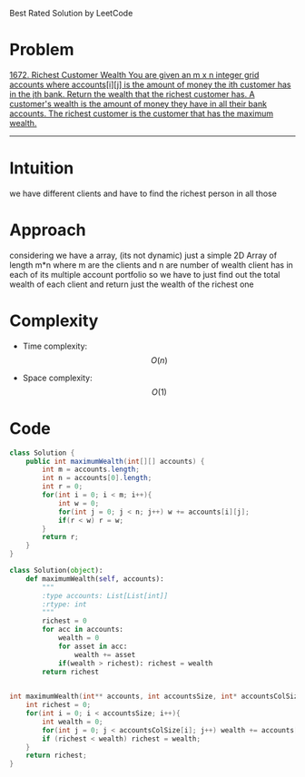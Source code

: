 Best Rated Solution by LeetCode


# Problem
<!-- Problem statement with number here -->
[
    1672. Richest Customer Wealth
You are given an m x n integer grid accounts where accounts[i][j] is the amount of money the i​​​​​​​​​​​th​​​​ customer has in the j​​​​​​​​​​​th​​​​ bank. Return the wealth that the richest customer has.
A customer's wealth is the amount of money they have in all their bank accounts. The richest customer is the customer that has the maximum wealth.
](
https://leetcode.com/problems/richest-customer-wealth/)
<!-- Link:  -->

---

# Intuition
<!-- Describe your first thoughts on how to solve this problem. -->
we have different clients and have to find the richest person in all those

# Approach
<!-- Describe your approach to solving the problem. -->
considering we have a array, 
(its not dynamic) just a simple 2D Array of length m*n 
where m are the clients
and n are number of wealth client has in each of its multiple account portfolio
so we have to just find out the total wealth of each client and return just the wealth of the richest one

# Complexity
- Time complexity: $$O(n)$$
<!-- Add your time complexity here, e.g. $$O(n)$$ -->
- Space complexity: $$O(1)$$
<!-- Add your space complexity here, e.g. $$O(n)$$ -->

# Code
```java []
class Solution {
    public int maximumWealth(int[][] accounts) {
        int m = accounts.length;
        int n = accounts[0].length;
        int r = 0;
        for(int i = 0; i < m; i++){
            int w = 0;
            for(int j = 0; j < n; j++) w += accounts[i][j];
            if(r < w) r = w;
        }
        return r;
    }
}
```
```python []
class Solution(object):
    def maximumWealth(self, accounts):
        """
        :type accounts: List[List[int]]
        :rtype: int
        """
        richest = 0
        for acc in accounts:
            wealth = 0
            for asset in acc:
                wealth += asset
            if(wealth > richest): richest = wealth
        return richest
        
```        
```c []
int maximumWealth(int** accounts, int accountsSize, int* accountsColSize) {
    int richest = 0;
    for(int i = 0; i < accountsSize; i++){
        int wealth = 0;
        for(int j = 0; j < accountsColSize[i]; j++) wealth += accounts[i][j];
        if (richest < wealth) richest = wealth;
    }
    return richest;
}
```
```javascript []

```
```c++ []

```
